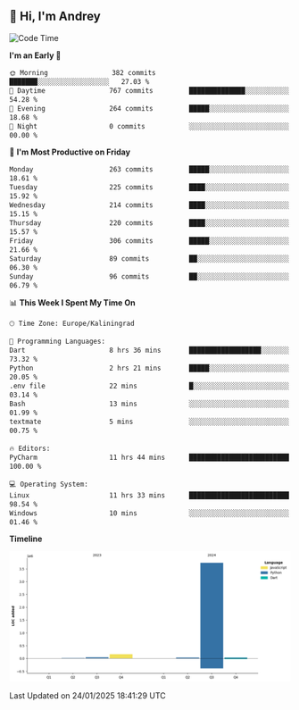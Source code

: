 ## 👋 Hi, I'm Andrey

<!--START_SECTION:waka-->
![Code Time](http://img.shields.io/badge/Code%20Time-706%20hrs%2048%20mins-blue)

**I'm an Early 🐤** 

```text
🌞 Morning                382 commits         ███████░░░░░░░░░░░░░░░░░░   27.03 % 
🌆 Daytime                767 commits         ██████████████░░░░░░░░░░░   54.28 % 
🌃 Evening                264 commits         █████░░░░░░░░░░░░░░░░░░░░   18.68 % 
🌙 Night                  0 commits           ░░░░░░░░░░░░░░░░░░░░░░░░░   00.00 % 
```
📅 **I'm Most Productive on Friday** 

```text
Monday                   263 commits         █████░░░░░░░░░░░░░░░░░░░░   18.61 % 
Tuesday                  225 commits         ████░░░░░░░░░░░░░░░░░░░░░   15.92 % 
Wednesday                214 commits         ████░░░░░░░░░░░░░░░░░░░░░   15.15 % 
Thursday                 220 commits         ████░░░░░░░░░░░░░░░░░░░░░   15.57 % 
Friday                   306 commits         █████░░░░░░░░░░░░░░░░░░░░   21.66 % 
Saturday                 89 commits          ██░░░░░░░░░░░░░░░░░░░░░░░   06.30 % 
Sunday                   96 commits          ██░░░░░░░░░░░░░░░░░░░░░░░   06.79 % 
```


📊 **This Week I Spent My Time On** 

```text
🕑︎ Time Zone: Europe/Kaliningrad

💬 Programming Languages: 
Dart                     8 hrs 36 mins       ██████████████████░░░░░░░   73.32 % 
Python                   2 hrs 21 mins       █████░░░░░░░░░░░░░░░░░░░░   20.05 % 
.env file                22 mins             █░░░░░░░░░░░░░░░░░░░░░░░░   03.14 % 
Bash                     13 mins             ░░░░░░░░░░░░░░░░░░░░░░░░░   01.99 % 
textmate                 5 mins              ░░░░░░░░░░░░░░░░░░░░░░░░░   00.75 % 

🔥 Editors: 
PyCharm                  11 hrs 44 mins      █████████████████████████   100.00 % 

💻 Operating System: 
Linux                    11 hrs 33 mins      █████████████████████████   98.54 % 
Windows                  10 mins             ░░░░░░░░░░░░░░░░░░░░░░░░░   01.46 % 
```

**Timeline**

![Lines of Code chart](https://raw.githubusercontent.com/Mist3s/Mist3s/main/assets/bar_graph.png)


 Last Updated on 24/01/2025 18:41:29 UTC
<!--END_SECTION:waka-->

